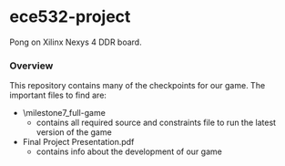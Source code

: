 # ece532-project
Pong on Xilinx Nexys 4 DDR board.

### Overview
This repository contains many of the checkpoints for our game. The important files to find are:
- \milestone7_full-game
    - contains all required source and constraints file to run the latest version of the game
- Final Project Presentation.pdf
    - contains info about the development of our game
